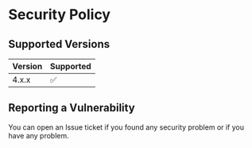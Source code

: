 # Security Policy

## Supported Versions

| Version | Supported          |
| ------- | ------------------ |
| 4.x.x   | :white_check_mark: |

## Reporting a Vulnerability

You can open an Issue ticket if you found any security problem or if you have any problem.